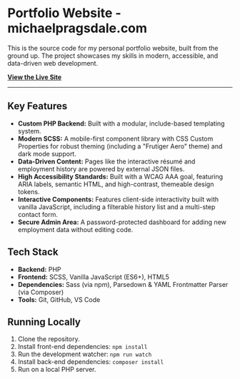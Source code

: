 # Portfolio Website - michaelpragsdale.com

This is the source code for my personal portfolio website, built from the ground up. The project showcases my skills in modern, accessible, and data-driven web development.

[**View the Live Site**](https://michaelpragsdale.com/)

---

## Key Features

* **Custom PHP Backend:** Built with a modular, include-based templating system.
* **Modern SCSS:** A mobile-first component library with CSS Custom Properties for robust theming (including a "Frutiger Aero" theme) and dark mode support.
* **Data-Driven Content:** Pages like the interactive résumé and employment history are powered by external JSON files.
* **High Accessibility Standards:** Built with a WCAG AAA goal, featuring ARIA labels, semantic HTML, and high-contrast, themeable design tokens.
* **Interactive Components:** Features client-side interactivity built with vanilla JavaScript, including a filterable history list and a multi-step contact form.
* **Secure Admin Area:** A password-protected dashboard for adding new employment data without editing code.

## Tech Stack

* **Backend:** PHP
* **Frontend:** SCSS, Vanilla JavaScript (ES6+), HTML5
* **Dependencies:** Sass (via npm), Parsedown & YAML Frontmatter Parser (via Composer)
* **Tools:** Git, GitHub, VS Code

## Running Locally

1.  Clone the repository.
2.  Install front-end dependencies: `npm install`
3.  Run the development watcher: `npm run watch`
4.  Install back-end dependencies: `composer install`
5.  Run on a local PHP server.